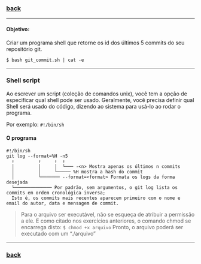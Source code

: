 ### [back](https://github.com/hana42/42piscine/tree/master/Shell00)

------------------------------------------
#### Objetivo:
Criar um programa shell que retorne os id dos últimos 5 commits do seu repositório git.
```
$ bash git_commit.sh | cat -e
```
-----------------------------------------
###  Shell script
Ao escrever um script (coleção de comandos unix), você tem a opção de especificar qual shell pode ser usado. Geralmente, você precisa definir qual Shell será usado do código, dizendo ao sistema para usá-lo ao rodar o programa.

Por exemplo: `#!/bin/sh`

####  O programa

```
#!/bin/sh
git log --format=%H -n5
  ↑         ↑     ↑  ↑
  │         │     │  └─── -<n> Mostra apenas os últimos n commits
  │         │     └───── %H mostra a hash do commit
  │         └─────── --format=<format> Formata os logs da forma desejada
  └────────────── Por padrão, sem argumentos, o git log lista os commits em ordem cronológica inversa;
  Isto é, os commits mais recentes aparecem primeiro com o nome e email do autor, data e mensagem de commit.
```

> Para o arquivo ser executável, não se esqueça de atribuir a permissão a ele. E como citado nos exercícios anteriores, o comando chmod se encarrega disto:
`$ chmod +x arquivo`
Pronto, o arquivo poderá ser executado com um “./arquivo”


------------------------------------------
### [back](https://github.com/hana42/42piscine/tree/master/Shell00)
